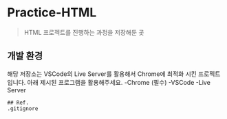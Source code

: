 # Practice-HTML

>HTML 프로젝트를 진행하는 과정을 저장해둔 곳

## 개발 환경

해당 저장소는 VSCode의 Live Server를 활용해서
Chrome에 최적화 시킨 프로젝트입니다. 아래 제시된
프로그램을 활용해주세요.
-Chrome (필수)
-VSCode
    -Live Server


    ## Ref.
    .gitignore